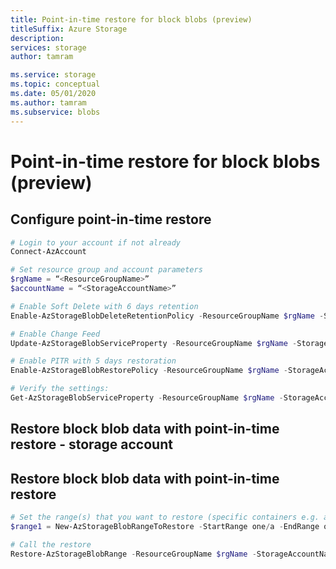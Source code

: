 ```yaml
---
title: Point-in-time restore for block blobs (preview)
titleSuffix: Azure Storage
description: 
services: storage
author: tamram

ms.service: storage
ms.topic: conceptual
ms.date: 05/01/2020
ms.author: tamram
ms.subservice: blobs
---
```


# Point-in-time restore for block blobs (preview)


## Configure point-in-time restore

```powershell
# Login to your account if not already
Connect-AzAccount

# Set resource group and account parameters
$rgName = “<ResourceGroupName>”
$accountName = “<StorageAccountName>”

# Enable Soft Delete with 6 days retention
Enable-AzStorageBlobDeleteRetentionPolicy -ResourceGroupName $rgName -StorageAccountName $accountName -RetentionDays 6

# Enable Change Feed
Update-AzStorageBlobServiceProperty -ResourceGroupName $rgName -StorageAccountName $accountName -EnableChangeFeed $true

# Enable PITR with 5 days restoration
Enable-AzStorageBlobRestorePolicy -ResourceGroupName $rgName -StorageAccountName $accountName -RestoreDays 5

# Verify the settings:
Get-AzStorageBlobServiceProperty -ResourceGroupName $rgName -StorageAccountName $accountName
```

## Restore block blob data with point-in-time restore - storage account


## Restore block blob data with point-in-time restore


```powershell
# Set the range(s) that you want to restore (specific containers e.g. a container called “one”):
$range1 = New-AzStorageBlobRangeToRestore -StartRange one/a -EndRange one/z

# Call the restore
Restore-AzStorageBlobRange -ResourceGroupName $rgName -StorageAccountName $accountName -BlobRestoreRange $range1 -TimeToRestore (Get-Date).AddSeconds(-3600)
```

